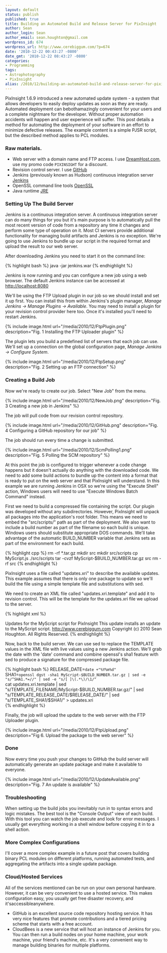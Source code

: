 ```yaml
---
layout: default
status: publish
published: true
title: Building an Automated Build and Release Server for PixInsight
author: Sean
author_login: Sean
author_email: sean.houghton@gmail.com
wordpress_id: 674
wordpress_url: http://www.cerebiggum.com/?p=674
date: '2010-12-22 00:43:27 -0800'
date_gmt: '2010-12-22 08:43:27 -0800'
categories:
- Programming
tags:
- Astrophotography
- PixInsight
alias: /2010/12/building-an-automated-build-and-release-server-for-pixinsight/index.html
---
```

PixInsight 1.6.9 introduced a new automated update system - a system that allows developers to easily deploy updates as soon as they are ready. Automated deployment can bebothamazingly convenient for your users and a complete nightmare for the developer. Without proper automation accidents will happen and user experience will suffer. This post details a method for automating the deployment of your software in an effort to minimize defective releases. The example content is a simple PJSR script, but the described method applies to PCL modules.

### Raw materials.

- Web server with a domain name and FTP access. I use [DreamHost.com](http://dreamhost.com), use my promo code <code>PIXINSIGHT</code> for a discount.
- Revision control server. I use [GitHub](http://github.com)
- Jenkins (previously known as Hudson) continuous integration server [Jenkins](http://jenkins-ci.org)
- OpenSSL command line tools [OpenSSL](http://www.openssl.org)
- Java runtime [JRE](http://www.java.com/en/download)

### Setting Up The Build Server

Jenkins is a continuous integration server. A continuous integration server can do many things for you but it's main purpose is to automatically pull the most recent version of code from a repository any time it changes and perform some type of operation on it. Most CI servers provide additional functionality for managing build artifacts and Jenkins is no exception. We're going to use Jenkins to bundle up our script in the required format and upload the result to our web server.

After downloading Jenkins you need to start it on the command line:

{% highlight bash %}
java -jar jenkins.war
{% endhighlight %}

Jenkins is now running and you can configure a new job using a web browser.  The default Jenkins instance can be accessed at <a href="http://localhost:8080" target="_blank">http://localhost:8080</a>

We'll be using the FTP Upload plugin in our job so we should install and set it up first.  You can install this from within Jenkins's plugin manager, <em>Manage Jenkins -> Manage Plugins -> Available</em>.  You may need to install a plugin for your revision control provider here too.  Once it's installed you'll need to restart Jenkins.

{% include image.html url="/media/2010/12/FtpPlugin.png" description="Fig. 1  Installing the FTP Uploader plugin" %}

The plugin lets you build a predefined list of servers that each job can use.  We'll set up a connection on the global configuration page, <em>Manage Jenkins -> Configure System</em>.

{% include image.html url="/media/2010/12/FtpSetup.png" description="Fig. 2  Setting up an FTP connection" %}

### Creating a Build Job

Now we're ready to create our job.  Select "New Job" from the menu.

{% include image.html url="/media/2010/12/NewJob.png" description="Fig. 3 Creating a new job in Jenkins" %}

The job will pull code from our revision control repository.

{% include image.html url="/media/2010/12/GitHub.png" description="Fig. 4  Configuring a GitHub repository for our job" %}

The job should run every time a change is submitted.

{% include image.html url="/media/2010/12/ScmPolling1.png" description="Fig. 5  Polling the SCM repository" %}

At this point the job is configured to trigger whenever a code change happens but it doesn't actually do anything with the downloaded code. We need to add some build actions to bundle up the content into a format that is ready to put on the web server and that PixInsight will understand.  In this example we are running Jenkins in OSX so we're using the "Execute Shell" action, Windows users will need to use "Execute Windows Batch Command" instead.

First we need to build a compressed file containing the script. Our plugin was developed without any subdirectories. However, PixInsight will unpack all packages into the application's root folder. This means we need to embed the "src/scripts/" path as part of the deployment.  We also want to include a build number as part of the filename so each build is unique.  Windows users should substitute appropriate DOS commands. We'll take advantage of the automatic BUILD_NUMBER variable that Jenkins sets as part of the environment for each build.

{% highlight cpp %}
rm -rf *.tar.gz
mkdir src
mkdir src/scripts
cp MyScript.js ./src/scripts
tar -cvzf MyScript-$BUILD_NUMBER.tar.gz src
rm -rf src
{% endhighlight %}

PixInsight uses a file called "updates.xri" to describe the available updates.  This example assumes that there is only one package to update so we'll build the file using a simple template file and substitutions with sed.

We need to create an XML file called "updates.xri.template" and add it to revision control.  This will be the template for the updates.xri file we upload to the server.

{% highlight xml %}
<!--?xml version="1.0" encoding="UTF-8"?-->
Updates for the MyScript script for PixInsight
This update installs an update to the MyScript script.
http://www.cerebiggum.com
Copyright (c) 2010 Sean Houghton. All Rights Reserved.
{% endhighlight %}

Now, back to the build server.  We can use sed to replace the TEMPLATE values in the XML file with live values using a new Jenkins action.  We'll grab the date with the 'date' command and combine openssl's sha1 feature with sed to produce a signature for the compressed package file.

{% highlight bash %}
RELEASE_DATE=`date +"%Y%m%d"`<br />
SHA1=`openssl dgst -sha1 MyScript-$BUILD_NUMBER.tar.gz | sed -e "s/^SHA1.*=//" | sed -e "s/[ ]\(.*\)/\1/"`<br />
cat updates.xri.template | sed "s/TEMPLATE_FILENAME/MyScript-$BUILD_NUMBER.tar.gz/" | sed "s/TEMPLATE_RELEASE_DATE/$RELEASE_DATE/" | sed "s/TEMPLATE_SHA1/$SHA1/" > updates.xri<br />
{% endhighlight %}

Finally, the job will upload the update to the web server with the FTP Uploader plugin.

{% include image.html url="/media/2010/12/FtpUpload.png" description="Fig 6.  Upload the package to the web server" %}

### Done

Now every time you push your changes to GitHub the build server will automatically generate an update package and make it available to everyone.

{% include image.html url="/media/2010/12/UpdateAvailable.png" description="Fig. 7  An update is available" %}

### Troubleshooting

When setting up the build jobs you inevitably run in to syntax errors and logic mistakes.  The best tool is the "Console Output" view of each build.  With this tool you can watch the job execute and look for error messages.  I usually get everything working in a shell window before copying it in to a shell action.

### More Complex Configurations

I'll cover a more complex example in a future post that covers building binary PCL modules on different platforms, running automated tests, and aggregating the artifacts into a single update package.

### Cloud/Hosted Services

All of the services mentioned can be run on your own personal hardware. However, it can be very convenient to use a hosted service. This makes configuration easy, you usually get free disaster recovery, and it'saccessibleanywhere.

- GitHub is an excellent source code repository hosting service. It has very nice features that promote contributions and a tiered pricing scheme that starts with a free account.
- CloudBees is a new service that will host an instance of Jenkins for you. You can then run a build nodes on your home machine, your work machine, your friend's machine, etc. It's a very convenient way to manage building binaries for multiple platforms.

